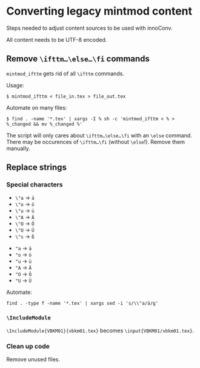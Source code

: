 # Converting legacy mintmod content

Steps needed to adjust content sources to be used with innoConv.

All content needs to be UTF-8 encoded.

## Remove `\ifttm…\else…\fi` commands

`mintmod_ifttm` gets rid of all `\ifttm` commands.

Usage:

```shell
$ mintmod_ifttm < file_in.tex > file_out.tex
```

Automate on many files:

```
$ find . -name '*.tex' | xargs -I % sh -c 'mintmod_ifttm < % > %_changed && mv %_changed %'
```

The script will only cares about `\ifttm…\else…\fi` with an `\else` command.
There may be occurences of `\ifttm…\fi` (without `\else`!). Remove them
manually.

## Replace strings

### Special characters

- `\"a` → `ä`
- `\"o` → `ö`
- `\"u` → `ü`
- `\"A` → `Ä`
- `\"O` → `Ö`
- `\"U` → `Ü`
- `\"s` → `ß`

<!-- -->

- `"a` → `ä`
- `"o` → `ö`
- `"u` → `ü`
- `"A` → `Ä`
- `"O` → `Ö`
- `"U` → `Ü`

Automate:

```
find . -type f -name '*.tex' | xargs sed -i 's/\\"a/ä/g'
```

### `\IncludeModule`

`\IncludeModule{VBKM01}{vbkm01.tex}` becomes `\input{VBKM01/vbkm01.tex}`.

### Clean up code

Remove unused files.
